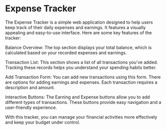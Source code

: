 # Expense Tracker
The Expense Tracker is a simple web application designed to help users keep track of their daily expenses and earnings. It features a visually appealing and easy-to-use interface. Here are some key features of the tracker:

Balance Overview: The top section displays your total balance, which is calculated based on your recorded expenses and earnings.

Transaction List: This section shows a list of all transactions you've added. Tracking these records helps you understand your spending habits better.

Add Transaction Form: You can add new transactions using this form. There are options for adding earnings and expenses. Each transaction requires a description and amount.

Interactive Buttons: The Earning and Expense buttons allow you to add different types of transactions. These buttons provide easy navigation and a user-friendly experience.

With this tracker, you can manage your financial activities more effectively and keep your budget under control.

